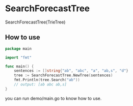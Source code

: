 # SearchForecastTree
SearchForecastTree(TrieTree)

## How to use

```go
package main

import "fmt"

func main() {
	sentences := []string{"ab", "abc", "a", "ab,s", "d"}
	tree := SearchForecastTree.NewTree(sentences)
	fmt.Println(tree.Search("ab"))
    // output: [ab abc ab,s]
}
```
you can run demo/main.go to know how to use.
